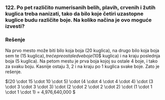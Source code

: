 ### 122. Po pet različito numerisanih belih, plavih, crvenih i žutih kuglica treba nanizati, tako da bilo koje četiri uzastopne kuglice budu različite boje. Na koliko načina je ovo moguće izvesti?

### Rešenje

Na prvo mesto može biti bilo koja boja ($20$ kuglica), na drugo bilo koja boja sem te ($15$ kuglica$), treće preostale dve boje ($10$ kuglica) i na kraju poslednja boja ($5$ kuglica). Na petom mestu je prva boja kojoj su ostale 4 boje, i tako za svaku boju. Kasnije ostaju 3, 2 i na kraju po 1 kuglica svake boje. Zato je rešenje.

$(20 \cdot 15 \cdot 10 \cdot 5) \cdot (4 \cdot 4 \cdot 4 \cdot 4) \cdot (3 \cdot 3 \cdot 3 \cdot 3) \cdot (2 \cdot 2 \cdot 2 \cdot 2) \cdot (1 \cdot 1 \cdot 1 \cdot 1) = 4,976,640,000 $